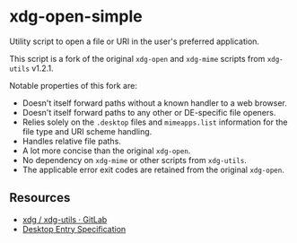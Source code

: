# xdg-open-simple

Utility script to open a file or URI in the user's preferred application.

This script is a fork of the original `xdg-open` and `xdg-mime` scripts from `xdg-utils` v1.2.1.

Notable properties of this fork are:

-   Doesn't itself forward paths without a known handler to a web browser.
-   Doesn't itself forward paths to any other or DE-specific file openers.
-   Relies solely on the `.desktop` files and `mimeapps.list` information for the file type and URI scheme handling.
-   Handles relative file paths.
-   A lot more concise than the original `xdg-open`.
-   No dependency on `xdg-mime` or other scripts from `xdg-utils`.
-   The applicable error exit codes are retained from the original `xdg-open`.

## Resources

-   [xdg / xdg-utils · GitLab](https://gitlab.freedesktop.org/xdg/xdg-utils)
-   [Desktop Entry Specification](https://specifications.freedesktop.org/desktop-entry-spec/latest/)
